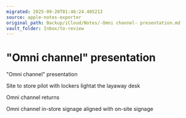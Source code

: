 ```yaml
---
migrated: 2025-09-20T01:46:24.405213
source: apple-notes-exporter
original_path: Backup/iCloud/Notes/-Omni channel- presentation.md
vault_folder: Inbox/to-review
---
```

# "Omni channel" presentation

"Omni channel" presentation

Site to store pilot with lockers lightat the layaway desk

Omni channel returns

Omni channel in-store signage aligned with on-site signage
